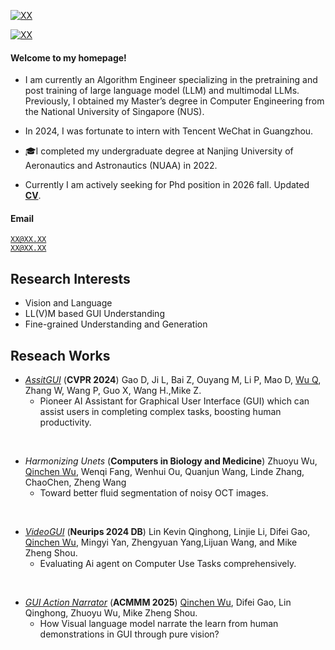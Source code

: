 [![XX](https://img.shields.io/badge/XX-github-blue?logo=github)](https://github.com/frank6200db)

[![XX](https://img.shields.io/badge/XX-Google_Scholar-blue?logo=google-scholar)]("https://scholar.google.com/citations?user=PcnkW94AAAAJ&hl=en")
#### Welcome to my homepage! 
- I am currently an Algorithm Engineer specializing in the pretraining and post training of large language model (LLM) and multimodal LLMs. Previously, I obtained my Master’s degree in Computer Engineering from the National University of Singapore (NUS).
- In 2024, I was fortunate to intern with Tencent WeChat in Guangzhou.
- 🎓I completed my undergraduate degree at Nanjing University of Aeronautics and Astronautics (NUAA) in 2022. 

- Currently I am actively seeking for Phd position in 2026 fall. Updated [**CV**](/files/qinchen_wu_cv_2025.pdf).

#### Email  
<code>XX@XX.XX</code>  
<code>XX@XX.XX</code>

## Research Interests
- Vision and Language
- LL(V)M based GUI Understanding
- Fine-grained Understanding and Generation

## Reseach Works
*   [*AssitGUI*](https://arxiv.org/abs/2312.13108) (**CVPR 2024**)  Gao D, Ji L, Bai Z, Ouyang M, Li P, Mao D, <u>Wu Q</u>, Zhang W, Wang P, Guo X, Wang H.,Mike Z.
    - Pioneer AI Assistant for Graphical User Interface (GUI) which can assist users in completing complex tasks, boosting human productivity.
<br>


*   *Harmonizing Unets* (**Computers in Biology and Medicine**) Zhuoyu Wu, <u>Qinchen Wu</u>, Wenqi Fang, Wenhui Ou, Quanjun Wang, Linde Zhang, ChaoChen, Zheng Wang
    - Toward better fluid segmentation of noisy OCT images. 
<br>


*  [*VideoGUI*](https://showlab.github.io/videogui/assets/preprint.pdf)  (**Neurips 2024 DB**) Lin Kevin Qinghong, Linjie Li, Difei Gao, <u>Qinchen Wu</u>, Mingyi Yan, Zhengyuan Yang,Lijuan Wang, and Mike Zheng Shou.
    - Evaluating Ai agent on Computer Use Tasks comprehensively. 
<br>


*  [*GUI Action Narrator*](https://github.com/showlab/GUI-Narrator) (**ACMMM 2025**) <u>Qinchen Wu</u>, Difei Gao, Lin Qinghong, Zhuoyu Wu, Mike Zheng Shou.
    - How Visual language model narrate the learn from human demonstrations in GUI through pure vision?


